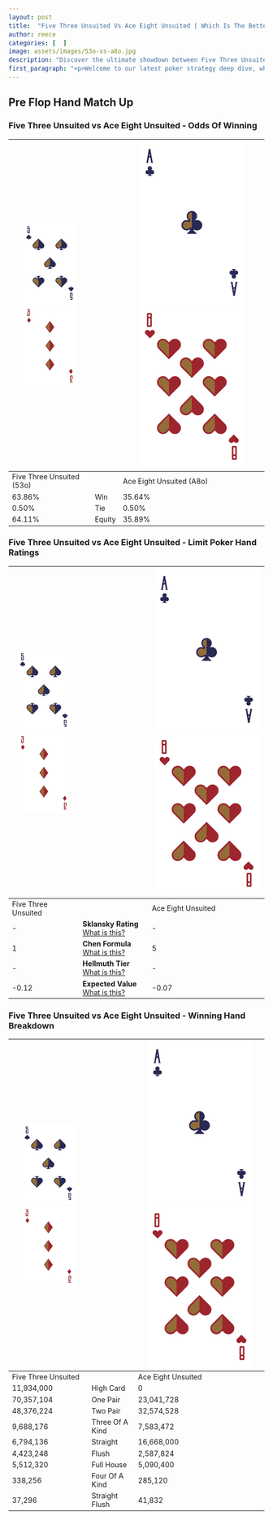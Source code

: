 ```yaml
---
layout: post
title:  "Five Three Unsuited Vs Ace Eight Unsuited | Which Is The Better Hand In Poker? A Complete Guide"
author: reece
categories: [  ]
image: assets/images/53o-vs-a8o.jpg
description: "Discover the ultimate showdown between Five Three Unsuited and Ace Eight Unsuited in poker! Uncover the odds, strategies, and scenarios where one hand triumphs over the other. Get ready to up your poker game with this thrilling analysis."
first_paragraph: "<p>Welcome to our latest poker strategy deep dive, where we're pitting two distinct hands against each other in a high-stakes showdown: Five Three Unsuited vs Ace Eight Unsuited.</p><p>In the dynamic world of poker, every decision counts, and knowing which hand holds the upper hand is key to your success at the table.</p><p>In this article, we'll dissect these two hands, explore the scenarios where one dominates the other, and equip you with the knowledge to make strategic choices that can tip the odds in your favor.</p><p>Get ready to unravel the intriguing dynamics of these poker hands and elevate your game to new heights.</p>"
---
```




[comment]: # (sp0)

## Pre Flop Hand Match Up

<div class="table hand-ratings" markdown="1"> 



### Five Three Unsuited vs Ace Eight Unsuited - Odds Of Winning


    
| ![image info](assets/images/hand1/5.png) ![image info](assets/images/hand1/3o.png) |  | ![image info](assets/images/hand2/A.png) ![image info](assets/images/hand2/8o.png) |
| -------- | -------- | -------- |
| Five Three Unsuited (53o) |  | Ace Eight Unsuited (A8o) |
| 63.86% | Win | 35.64% |
| 0.50% | Tie | 0.50% |
| 64.11% | Equity | 35.89% |




[comment]: # (sp1)



### Five Three Unsuited vs Ace Eight Unsuited - Limit Poker Hand Ratings


    
| ![image info](assets/images/hand1/5.png) ![image info](assets/images/hand1/3o.png) |  | ![image info](assets/images/hand2/A.png) ![image info](assets/images/hand2/8o.png) |
| -------- | -------- | -------- |
| Five Three Unsuited |  | Ace Eight Unsuited |
| - | **Sklansky Rating** [What is this?](/sklansky-rating-explained) | - |
| 1 | **Chen Formula** [What is this?](/chen-formula-explained) | 5 |
| - | **Hellmuth Tier** [What is this?](/Hellmuth-tier-explained) | - |
| -0.12 | **Expected Value** [What is this?](/expected-value-explained) | -0.07 |




[comment]: # (sp2)



### Five Three Unsuited vs Ace Eight Unsuited - Winning Hand Breakdown


    
| ![image info](assets/images/hand1/5.png) ![image info](assets/images/hand1/3o.png) |  | ![image info](assets/images/hand2/A.png) ![image info](assets/images/hand2/8o.png) |
| -------- | -------- | -------- |
| Five Three Unsuited |  | Ace Eight Unsuited |
| 11,934,000 | High Card | 0 |
| 70,357,104 | One Pair | 23,041,728 |
| 48,376,224 | Two Pair | 32,574,528 |
| 9,688,176 | Three Of A Kind | 7,583,472 |
| 6,794,136 | Straight | 16,668,000 |
| 4,423,248 | Flush | 2,587,824 |
| 5,512,320 | Full House | 5,090,400 |
| 338,256 | Four Of A Kind | 285,120 |
| 37,296 | Straight Flush | 41,832 |




[comment]: # (sp3)



</div>

[comment]: # (sp4)



[comment]: # (sp5)

